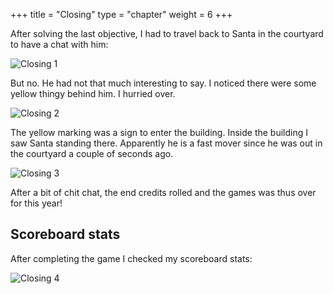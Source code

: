 +++
title = "Closing"
type = "chapter"
weight = 6
+++

After solving the last objective, I had to travel back to Santa in the courtyard to have a chat with him:

![Closing 1](/images/closing/closing-santa-courtyard.png)

But no. He had not that much interesting to say. I noticed there were some yellow thingy behind him. I hurried over. 

![Closing 2](/images/closing/closing-santa-inhouse-dialogue.png)

The yellow marking was a sign to enter the building. Inside the building I saw Santa standing there. Apparently he is a fast mover since he was out in the courtyard a couple of seconds ago. 

![Closing 3](/images/closing/closing-end-credits-1.png)

After a bit of chit chat, the end credits rolled and the games was thus over for this year! 

## Scoreboard stats

After completing the game I checked my scoreboard stats:

![Closing 4](/images/closing/closing-scoreboard.png)

